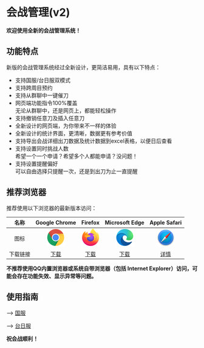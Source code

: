 # 会战管理(v2)

<b>欢迎使用全新的会战管理系统！</b>


## 功能特点

新版的会战管理系统经过全新设计，更简洁易用，具有以下特点：
- 支持国服/台日服双模式
- 支持跨周目预约
- 支持从群聊中一键催刀
- 网页端功能指令100%覆盖  
  无论从群聊中，还是网页上，都能轻松操作
- 支持撤销任意刀及插入任意刀
- 全新设计的网页端，为你带来不一样的体验
- 全新设计的统计界面，更清晰，数据更有参考价值
- 支持导出会战详细出刀数据及统计数据到excel表格，以便日后查看
- 支持设置同时挑战人数  
  希望一个一个申请？希望多个人都能申请？没问题！
- 支持设置提醒偏好  
  可以自由选择只提醒一次，还是到出刀为止一直提醒


## 推荐浏览器

推荐使用以下浏览器的最新版本访问：

|   名称   |                       Google Chrome                        |                           Firefox                           |                      Microsoft Edge                      |                        Apple Safari                        |
| :------: | :--------------------------------------------------------: | :---------------------------------------------------------: | :------------------------------------------------------: | :--------------------------------------------------------: |
|   图标   | ![](../.vuepress/public/images/browser_icon/chrome.png) | ![](../.vuepress/public/images/browser_icon/firefox.png) | ![](../.vuepress/public/images/browser_icon/edge.png) | ![](../.vuepress/public/images/browser_icon/safari.png) |
| 下载链接 |           [下载](https://www.google.cn/chrome/)            |             [下载](http://www.firefox.com.cn/)              |       [下载](https://www.microsoft.com/zh-cn/edge)       |          [详情](https://www.apple.com.cn/safari/)          |

<b>不推荐使用QQ内置浏览器或系统自带浏览器（包括 Internet Explorer）访问，可能会存在功能失效、显示异常等问题。</b>

## 使用指南

--> [国服](/guide/clanbattlev1.md)   

--> [台日服](/guide/clanbattlev2.md)  


<b>祝会战顺利！</b>